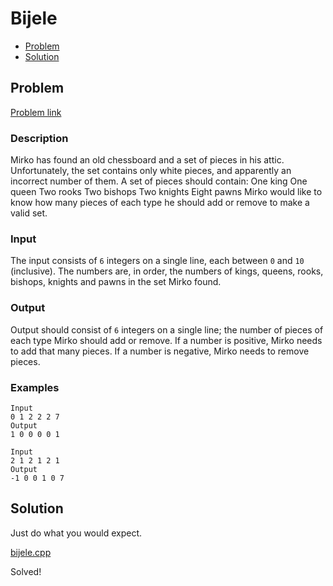 # Bijele
- [Problem](#problem)
- [Solution](#bijele.cpp)

## Problem
[Problem link](https://open.kattis.com/problems/bijele)

### Description

Mirko has found an old chessboard and a set of pieces in his   attic. Unfortunately, the set contains only white pieces, and   apparently an incorrect number of them. A set of pieces   should contain:
One king
One queen
Two rooks
Two bishops
Two knights
Eight pawns
Mirko would like to know how many pieces of each type he   should add or remove to make a valid   set.

### Input
The input consists of `6` integers on a single line, each   between `0` and   `10` (inclusive). The   numbers are, in order, the numbers of kings, queens, rooks,   bishops, knights and pawns in the set Mirko found.

### Output
Output should consist of `6` integers on a single line; the   number of pieces of each type Mirko should add or remove. If a   number is positive, Mirko needs to add that many pieces. If a   number is negative, Mirko needs to remove pieces.

### Examples
```
Input
0 1 2 2 2 7
Output
1 0 0 0 0 1
```
```
Input
2 1 2 1 2 1
Output
-1 0 0 1 0 7
```

## Solution
Just do what you would expect.

[bijele.cpp](./bijele.cpp)

Solved!